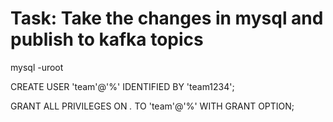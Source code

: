 # Task: Take the changes in mysql and publish to kafka topics


mysql -uroot

CREATE USER 'team'@'%' IDENTIFIED BY 'team1234';

GRANT ALL PRIVILEGES ON *.* TO 'team'@'%' WITH GRANT OPTION;
